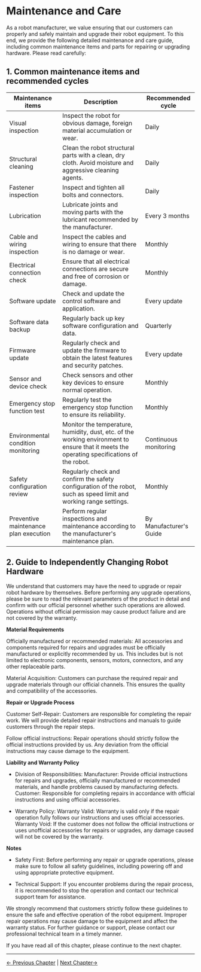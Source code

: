 # Maintenance and Care

As a robot manufacturer, we value ensuring that our customers can properly and safely maintain and upgrade their robot equipment. To this end, we provide the following detailed maintenance and care guide, including common maintenance items and parts for repairing or upgrading hardware. Please read carefully:

## 1. Common maintenance items and recommended cycles

| **Maintenance items** | **Description** | **Recommended cycle** |
| ------------------ | ---------------------------------------------------------------- | ------------ |
| Visual inspection | Inspect the robot for obvious damage, foreign material accumulation or wear. | Daily |
| Structural cleaning | Clean the robot structural parts with a clean, dry cloth. Avoid moisture and aggressive cleaning agents. | Daily |
| Fastener inspection | Inspect and tighten all bolts and connectors. | Daily |
| Lubrication | Lubricate joints and moving parts with the lubricant recommended by the manufacturer. | Every 3 months |
| Cable and wiring inspection | Inspect the cables and wiring to ensure that there is no damage or wear. | Monthly |
| Electrical connection check | Ensure that all electrical connections are secure and free of corrosion or damage. | Monthly |
| Software update | Check and update the control software and application. | Every update |
| Software data backup | Regularly back up key software configuration and data. | Quarterly |
| Firmware update | Regularly check and update the firmware to obtain the latest features and security patches. | Every update |
| Sensor and device check | Check sensors and other key devices to ensure normal operation. | Monthly |
| Emergency stop function test | Regularly test the emergency stop function to ensure its reliability. | Monthly |
| Environmental condition monitoring | Monitor the temperature, humidity, dust, etc. of the working environment to ensure that it meets the operating specifications of the robot. | Continuous monitoring |
| Safety configuration review | Regularly check and confirm the safety configuration of the robot, such as speed limit and working range settings. | Monthly |
| Preventive maintenance plan execution | Perform regular inspections and maintenance according to the manufacturer's maintenance plan. | By Manufacturer's Guide |

## 2. Guide to Independently Changing Robot Hardware

We understand that customers may have the need to upgrade or repair robot hardware by themselves. Before performing any upgrade operations, please be sure to read the relevant parameters of the product in detail and confirm with our official personnel whether such operations are allowed. Operations without official permission may cause product failure and are not covered by the warranty.

**Material Requirements**

Officially manufactured or recommended materials: All accessories and components required for repairs and upgrades must be officially manufactured or explicitly recommended by us. This includes but is not limited to electronic components, sensors, motors, connectors, and any other replaceable parts.

Material Acquisition: Customers can purchase the required repair and upgrade materials through our official channels. This ensures the quality and compatibility of the accessories.

**Repair or Upgrade Process**

Customer Self-Repair: Customers are responsible for completing the repair work. We will provide detailed repair instructions and manuals to guide customers through the repair steps.

Follow official instructions: Repair operations should strictly follow the official instructions provided by us. Any deviation from the official instructions may cause damage to the equipment.

**Liability and Warranty Policy**

- Division of Responsibilities:
Manufacturer: Provide official instructions for repairs and upgrades, officially manufactured or recommended materials, and handle problems caused by manufacturing defects.
Customer: Responsible for completing repairs in accordance with official instructions and using official accessories.

- Warranty Policy:
Warranty Valid: Warranty is valid only if the repair operation fully follows our instructions and uses official accessories.
Warranty Void: If the customer does not follow the official instructions or uses unofficial accessories for repairs or upgrades, any damage caused will not be covered by the warranty.

**Notes**

- Safety First: Before performing any repair or upgrade operations, please make sure to follow all safety guidelines, including powering off and using appropriate protective equipment.

- Technical Support: If you encounter problems during the repair process, it is recommended to stop the operation and contact our technical support team for assistance.

We strongly recommend that customers strictly follow these guidelines to ensure the safe and effective operation of the robot equipment. Improper repair operations may cause damage to the equipment and affect the warranty status. For further guidance or support, please contact our professional technical team in a timely manner.

If you have read all of this chapter, please continue to the next chapter. <br>



---

[← Previous Chapter](./3.2-TransportandStorage.md) | [Next Chapter→](./3.4-FAQs.md)
